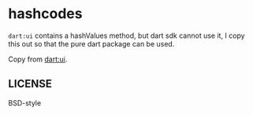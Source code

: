 # hashcodes

`dart:ui` contains a hashValues method, but dart sdk cannot use it, I copy this out so that the pure dart package can be used.

Copy from [dart:ui](https://github.com/flutter/engine/blob/aec855d3963c9cf0e7082b4d05288c75b4bc36e1/lib/ui/hash_codes.dart).

## LICENSE

BSD-style
